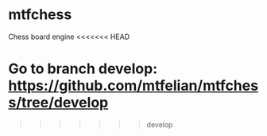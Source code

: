# mtfchess
Chess board engine
<<<<<<< HEAD

Go to branch develop: https://github.com/mtfelian/mtfchess/tree/develop
=======
 
>>>>>>> develop
